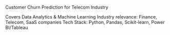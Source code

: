 Customer Churn Prediction for Telecom Industry

Covers Data Analytics & Machine Learning
Industry relevance: Finance, Telecom, SaaS companies
Tech Stack: Python, Pandas, Scikit-learn, Power BI/Tableau
